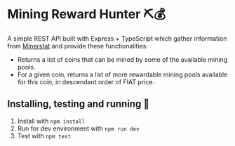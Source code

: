 # Mining Reward Hunter ⛏💰

A simple REST API built with Express + TypeScript which gather information from [Minerstat](https://api.minerstat.com/) and provide these functionalities:

* Returns a list of coins that can be mined by some of the available mining pools.
* For a given coin, returns a list of more rewardable mining pools available for this coin, in descendant order of FIAT price.

## Installing, testing and running 🚀
1. Install with `npm install`
2. Run for dev environment with `npm run dev`
3. Test with `npm test`
